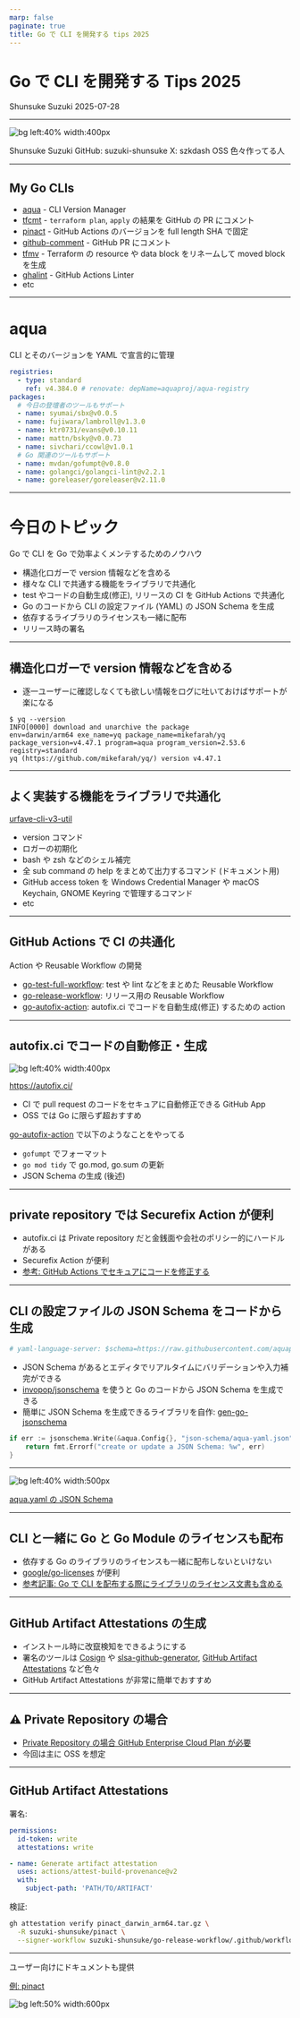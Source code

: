 ```yaml
---
marp: false
paginate: true
title: Go で CLI を開発する tips 2025
---
```


# Go で CLI を開発する Tips 2025

Shunsuke Suzuki
2025-07-28

<!--
それでは Go で CLI を開発する Tips 2025 というタイトルで発表させていただきます。よろしくお願いします。
-->

---

![bg left:40% width:400px](https://github.com/suzuki-shunsuke.png)

Shunsuke Suzuki
GitHub: suzuki-shunsuke
X: szkdash
OSS 色々作ってる人

<!--
最初に自己紹介ですが、私 趣味で様々な OSS を作っている、鈴木と申します。
-->

---

## My Go CLIs

- [aqua](https://aquaproj.github.io/) - CLI Version Manager
- [tfcmt](https://github.com/suzuki-shunsuke/tfcmt) - `terraform plan`, `apply` の結果を GitHub の PR にコメント
- [pinact](https://github.com/suzuki-shunsuke/pinact) - GitHub Actions のバージョンを full length SHA で固定
- [github-comment](https://github.com/suzuki-shunsuke/github-comment) - GitHub PR にコメント
- [tfmv](https://github.com/suzuki-shunsuke/tfmv) - Terraform の resource や data block をリネームして moved block を生成
- [ghalint](https://github.com/suzuki-shunsuke/ghalint) - GitHub Actions Linter
- etc

<!--
aqua や tfcmt, pinact など様々な CLI を Go で開発しています。
-->

---

# aqua

CLI とそのバージョンを YAML で宣言的に管理

```yaml
registries:
  - type: standard
    ref: v4.384.0 # renovate: depName=aquaproj/aqua-registry
packages:
  # 今日の登壇者のツールもサポート
  - name: syumai/sbx@v0.0.5
  - name: fujiwara/lambroll@v1.3.0
  - name: ktr0731/evans@v0.10.11
  - name: mattn/bsky@v0.0.73
  - name: sivchari/ccowl@v1.0.1
  # Go 関連のツールもサポート
  - name: mvdan/gofumpt@v0.8.0
  - name: golangci/golangci-lint@v2.2.1
  - name: goreleaser/goreleaser@v2.11.0
```

<!--
CLI Version Manager の aqua を使うと CLI とそのバージョンを YAML で宣言的に管理することができます。
今日の登壇者の方々のツールもサポートしていますし、 Go 関連のツールもサポートしているので Go で開発するうえでも便利です。
-->

---

# 今日のトピック

Go で CLI を Go で効率よくメンテするためのノウハウ

- 構造化ロガーで version 情報などを含める
- 様々な CLI で共通する機能をライブラリで共通化
- test やコードの自動生成(修正), リリースの CI を GitHub Actions で共通化
- Go のコードから CLI の設定ファイル (YAML) の JSON Schema を生成
- 依存するライブラリのライセンスも一緒に配布
- リリース時の署名

<!--
本日はこれまで自分が様々なツールを Go で開発する中で培ってきたノウハウを共有したいと思います。

様々な Go CLI のメンテするためのテクニック

- コードの共通化
  - 共有ライブラリの開発
  - GitHub Actions の action, reusable workflow の開発
- autofix.ci による自動修正
- CLI の設定ファイルの JSON Schema の自動生成
- Go や Go Module のライセンスの同梱
- リリース時の署名
-->

---

## 構造化ロガーで version 情報などを含める

- 逐一ユーザーに確認しなくても欲しい情報をログに吐いておけばサポートが楽になる

```console
$ yq --version
INFO[0000] download and unarchive the package            env=darwin/arm64 exe_name=yq package_name=mikefarah/yq package_version=v4.47.1 program=aqua program_version=2.53.6 registry=standard
yq (https://github.com/mikefarah/yq/) version v4.47.1
```

<!--
構造化ロガーを使ってログを出力し、ツールのバージョン情報などを含めると逐一ユーザーにバージョンを確認したりする必要がなくなり、サポートが楽になります。
-->

---

## よく実装する機能をライブラリで共通化

[urfave-cli-v3-util](https://github.com/suzuki-shunsuke/urfave-cli-v3-util)

- version コマンド
- ロガーの初期化
- bash や zsh などのシェル補完
- 全 sub command の help をまとめて出力するコマンド (ドキュメント用)
- GitHub access token を Windows Credential Manager や macOS Keychain, GNOME Keyring で管理するコマンド
- etc

<!--
次によく実装する機能はライブラリのような形で再利用できるようにしましょう。
再利用できるようにすることで継続的に品質を改善できます。
自分は様々な CLI を開発しているので、多くの CLI で共通して必要になる機能・設定はライブラリとして共通化しています。
例えば version command や logger の初期化、 shell completion, GitHub access token を secret manager で管理する機能などを共通化し、簡単に実装できるようにしています。
OSS ではありますが、自分用という感じに割り切って作っています。
-->

---

## GitHub Actions で CI の共通化

Action や Reusable Workflow の開発

- [go-test-full-workflow](https://github.com/suzuki-shunsuke/go-test-full-workflow): test や lint などをまとめた Reusable Workflow
- [go-release-workflow](https://github.com/suzuki-shunsuke/go-release-workflow): リリース用の Reusable Workflow
- [go-autofix-action](https://github.com/suzuki-shunsuke/go-autofix-action): autofix.ci でコードを自動生成(修正) するための action

<!--
CI に関しても GitHub Actions の reusable workflow や action を使って共通化し、簡単に実装できるようにしています。
-->

---

## autofix.ci でコードの自動修正・生成

![bg left:40% width:400px](https://autofix.ci/logo/logo.png)

https://autofix.ci/

- CI で pull request のコードをセキュアに自動修正できる GitHub App
- OSS では Go に限らず超おすすめ

[go-autofix-action](https://github.com/suzuki-shunsuke/go-autofix-action) で以下のようなことをやってる

- `gofumpt` でフォーマット
- `go mod tidy` で go.mod, go.sum の更新
- JSON Schema の生成 (後述)

<!--
autofix.ci を使うと fork からの PR であっても CI でセキュアにコードを修正できます。
自分の場合 gofumpt で自動フォーマットしたり、 go mod tidy で go.mod や go.sum を自動更新したり JSON Schema を自動生成したりしています。
-->

---

## private repository では Securefix Action が便利

- autofix.ci は Private repository だと金銭面や会社のポリシー的にハードルがある
- Securefix Action が便利
- [参考: GitHub Actions でセキュアにコードを修正する](https://zenn.dev/shunsuke_suzuki/articles/securefix-action)

<!--
autofix.ci は Private repository だと金銭面や会社のポリシー的に多少ハードルがあると思います。
Securefix Action という自分が開発する OSS を使うと Private Repository でも autofix.ci 同様セキュアにコードを修正できます。
-->

---

## CLI の設定ファイルの JSON Schema をコードから生成

```yaml
# yaml-language-server: $schema=https://raw.githubusercontent.com/aquaproj/aqua/main/json-schema/aqua-yaml.json
```

- JSON Schema があるとエディタでリアルタイムにバリデーションや入力補完ができる
- [invopop/jsonschema](https://github.com/invopop/jsonschema) を使うと Go のコードから JSON Schema を生成できる
- 簡単に JSON Schema を生成できるライブラリを自作: [gen-go-jsonschema](https://github.com/suzuki-shunsuke/gen-go-jsonschema)

```go
if err := jsonschema.Write(&aqua.Config{}, "json-schema/aqua-yaml.json"); err != nil {
	return fmt.Errorf("create or update a JSON Schema: %w", err)
}
```

<!--
自分の CLI では設定ファイルに YAML を使うことが多いため、 JSON Schema を提供しています。
JSON Schema を使うことで設定ファイルのバリデーションができますし、 VSCode などのエディタではリアルタイムのバリデーションや入力補完が可能になります。
サードパーティのライブラリを使って Go のコードから JSON Schema を生成しています。
このライブラリをラップして 3 行で JSON Schema を生成するための薄いライブラリを自作しています。
-->

---

![bg left:40% width:500px](https://storage.googleapis.com/zenn-user-upload/54fba6db6fa4-20250709.png)

[aqua.yaml の JSON Schema](https://github.com/aquaproj/aqua/blob/main/json-schema/aqua-yaml.json)

<!--
これは aqua の設定ファイルの JSON Schema ですが、このように JSON Schema を生成してリポジトリにコミットしています。
-->

---

## CLI と一緒に Go と Go Module のライセンスも配布

- 依存する Go のライブラリのライセンスも一緒に配布しないといけない
- [google/go-licenses](https://github.com/google/go-licenses) が便利
- [参考記事: Go で CLI を配布する際にライブラリのライセンス文書も含める](https://zenn.dev/shunsuke_suzuki/articles/go-oss-licenses)

<!--
これはライブラリのライセンスにもよりますが、 Go でビルドしたバイナリを公開する場合、原則として依存する Go のライブラリのライセンスも配布しないといけません。
go-licenses というツールを使ってライセンスを生成し、バイナリと一緒に tarball や zip にして配布することでライセンス上の義務を果たすことができます。
詳細はブログに書いたのでそちらを参照してください。
-->

---

## GitHub Artifact Attestations の生成

- インストール時に改竄検知をできるようにする
- 署名のツールは [Cosign](https://github.com/sigstore/cosign) や [slsa-github-generator](https://github.com/slsa-framework/slsa-github-generator), [GitHub Artifact Attestations](https://docs.github.com/en/actions/how-tos/security-for-github-actions/using-artifact-attestations/using-artifact-attestations-to-establish-provenance-for-builds) など色々
- GitHub Artifact Attestations が非常に簡単でおすすめ

<!--
最後に、 Go CLI をリリースする際に GitHub Artiafct Attestations を生成しましょう。
インストール時に Attestation を検証することで、改竄を検証つすることができ、よりセキュアにインストールすることができます。
Cosign や slsa-github-generator など他にも色々ありますが、まずは GitHub Artifact Attestations が簡単なのでおすすめです。
-->

---

## :warning: Private Repository の場合

- [Private Repository の場合 GitHub Enterprise Cloud Plan が必要](https://docs.github.com/en/actions/how-tos/secure-your-work/use-artifact-attestations/use-artifact-attestations)
- 今回は主に OSS を想定

<!--
ただし、 Private repository だと GitHub Enterprise Cloud Plan が必要らしいです。
今回は主に OSS を想定しています。
-->

---

## GitHub Artifact Attestations

署名:

```yaml
permissions:
  id-token: write
  attestations: write
```

```yaml
- name: Generate artifact attestation
  uses: actions/attest-build-provenance@v2
  with:
    subject-path: 'PATH/TO/ARTIFACT'
```

検証:

```sh
gh attestation verify pinact_darwin_arm64.tar.gz \
  -R suzuki-shunsuke/pinact \
  --signer-workflow suzuki-shunsuke/go-release-workflow/.github/workflows/release.yaml
```

<!--
公式の action を実行するだけで attestation を生成することができ、 attestation の検証も GitHub CLI を使って簡単にできます。
-->

---

ユーザー向けにドキュメントも提供

[例: pinact](https://github.com/suzuki-shunsuke/pinact/blob/e49c91685b3d9dcb804ad52b57743f735f0fe3dd/INSTALL.md#verify-downloaded-assets-from-github-releases)

![bg left:50% width:600px](https://storage.googleapis.com/zenn-user-upload/8bc65675d930-20250709.png)

<!--
ただ attestation 生成してもユーザーに気づいて使ってもらわないと意味がないのでドキュメントにも記載するようにしています。
-->
